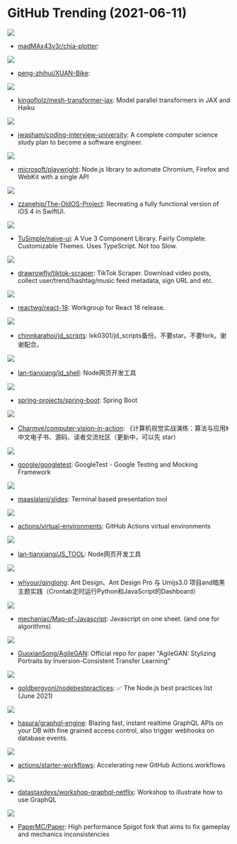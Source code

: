 # GitHub Trending (2021-06-11)

![](https://img.shields.io/badge/C-New%20408-green?style=flat-square&logo=appveyor)
- [madMAx43v3r/chia-plotter](https://github.com/madMAx43v3r/chia-plotter): 

![](https://img.shields.io/badge/none-New%20651-green?style=flat-square&logo=appveyor)
- [peng-zhihui/XUAN-Bike](https://github.com/peng-zhihui/XUAN-Bike): 

![](https://img.shields.io/badge/Jupyter%20Notebook-New%2042-green?style=flat-square&logo=appveyor)
- [kingoflolz/mesh-transformer-jax](https://github.com/kingoflolz/mesh-transformer-jax): Model parallel transformers in JAX and Haiku

![](https://img.shields.io/badge/none-New%20745-green?style=flat-square&logo=appveyor)
- [jwasham/coding-interview-university](https://github.com/jwasham/coding-interview-university): A complete computer science study plan to become a software engineer.

![](https://img.shields.io/badge/TypeScript-New%20202-green?style=flat-square&logo=appveyor)
- [microsoft/playwright](https://github.com/microsoft/playwright): Node.js library to automate Chromium, Firefox and WebKit with a single API

![](https://img.shields.io/badge/Swift-New%20858-green?style=flat-square&logo=appveyor)
- [zzanehip/The-OldOS-Project](https://github.com/zzanehip/The-OldOS-Project): Recreating a fully functional version of iOS 4 in SwiftUI.

![](https://img.shields.io/badge/TypeScript-New%20573-green?style=flat-square&logo=appveyor)
- [TuSimple/naive-ui](https://github.com/TuSimple/naive-ui): A Vue 3 Component Library. Fairly Complete. Customizable Themes. Uses TypeScript. Not too Slow.

![](https://img.shields.io/badge/TypeScript-New%205-green?style=flat-square&logo=appveyor)
- [drawrowfly/tiktok-scraper](https://github.com/drawrowfly/tiktok-scraper): TikTok Scraper. Download video posts, collect user/trend/hashtag/music feed metadata, sign URL and etc.

![](https://img.shields.io/badge/none-New%20181-green?style=flat-square&logo=appveyor)
- [reactwg/react-18](https://github.com/reactwg/react-18): Workgroup for React 18 release.

![](https://img.shields.io/badge/JavaScript-New%201-green?style=flat-square&logo=appveyor)
- [chinnkarahoi/jd_scripts](https://github.com/chinnkarahoi/jd_scripts): lxk0301/jd_scripts备份。不要star。不要fork。谢谢配合。

![](https://img.shields.io/badge/JavaScript-New%2080-green?style=flat-square&logo=appveyor)
- [lan-tianxiang/jd_shell](https://github.com/lan-tianxiang/jd_shell): Node网页开发工具

![](https://img.shields.io/badge/Java-New%2039-green?style=flat-square&logo=appveyor)
- [spring-projects/spring-boot](https://github.com/spring-projects/spring-boot): Spring Boot

![](https://img.shields.io/badge/Jupyter%20Notebook-New%20246-green?style=flat-square&logo=appveyor)
- [Charmve/computer-vision-in-action](https://github.com/Charmve/computer-vision-in-action): 《计算机视觉实战演练：算法与应用》中文电子书、源码、读者交流社区（更新中，可以先 star）

![](https://img.shields.io/badge/C%2B%2B-New%2017-green?style=flat-square&logo=appveyor)
- [google/googletest](https://github.com/google/googletest): GoogleTest - Google Testing and Mocking Framework

![](https://img.shields.io/badge/Go-New%20505-green?style=flat-square&logo=appveyor)
- [maaslalani/slides](https://github.com/maaslalani/slides): Terminal based presentation tool

![](https://img.shields.io/badge/PowerShell-New%2082-green?style=flat-square&logo=appveyor)
- [actions/virtual-environments](https://github.com/actions/virtual-environments): GitHub Actions virtual environments

![](https://img.shields.io/badge/Shell-New%2037-green?style=flat-square&logo=appveyor)
- [lan-tianxiang/JS_TOOL](https://github.com/lan-tianxiang/JS_TOOL): Node网页开发工具

![](https://img.shields.io/badge/TypeScript-New%2036-green?style=flat-square&logo=appveyor)
- [whyour/qinglong](https://github.com/whyour/qinglong): Ant Design、Ant Design Pro 与 Umijs3.0 项目and暗黑主题实践（Crontab定时运行Python和JavaScript的Dashboard）

![](https://img.shields.io/badge/JavaScript-New%20148-green?style=flat-square&logo=appveyor)
- [mechaniac/Map-of-Javascript](https://github.com/mechaniac/Map-of-Javascript): Javascript on one sheet. (and one for algorithms)

![](https://img.shields.io/badge/none-New%2033-green?style=flat-square&logo=appveyor)
- [GuoxianSong/AgileGAN](https://github.com/GuoxianSong/AgileGAN): Official repo for paper "AgileGAN: Stylizing Portraits by Inversion-Consistent Transfer Learning"

![](https://img.shields.io/badge/JavaScript-New%2040-green?style=flat-square&logo=appveyor)
- [goldbergyoni/nodebestpractices](https://github.com/goldbergyoni/nodebestpractices): ✅ The Node.js best practices list (June 2021)

![](https://img.shields.io/badge/Haskell-New%20210-green?style=flat-square&logo=appveyor)
- [hasura/graphql-engine](https://github.com/hasura/graphql-engine): Blazing fast, instant realtime GraphQL APIs on your DB with fine grained access control, also trigger webhooks on database events.

![](https://img.shields.io/badge/TypeScript-New%208-green?style=flat-square&logo=appveyor)
- [actions/starter-workflows](https://github.com/actions/starter-workflows): Accelerating new GitHub Actions workflows

![](https://img.shields.io/badge/JavaScript-New%2017-green?style=flat-square&logo=appveyor)
- [datastaxdevs/workshop-graphql-netflix](https://github.com/datastaxdevs/workshop-graphql-netflix): Workshop to illustrate how to use GraphQL

![](https://img.shields.io/badge/Shell-New%2071-green?style=flat-square&logo=appveyor)
- [PaperMC/Paper](https://github.com/PaperMC/Paper): High performance Spigot fork that aims to fix gameplay and mechanics inconsistencies

